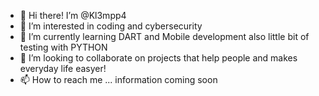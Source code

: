 - 👋 Hi there! I’m @Kl3mpp4
- 👀 I’m interested in coding and cybersecurity
- 🌱 I’m currently learning DART and Mobile development also little bit of testing with PYTHON
- 💞️ I’m looking to collaborate on projects that help people and makes everyday life easyer!
- 📫 How to reach me ... information coming soon

<!---
Kl3mpp4/Kl3mpp4 is a ✨ special ✨ repository because its `README.md` (this file) appears on your GitHub profile.
You can click the Preview link to take a look at your changes.
--->
